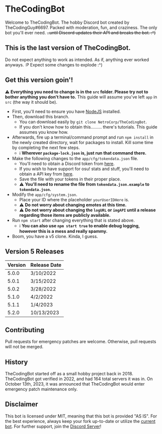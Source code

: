 # TheCodingBot
Welcome to TheCodingBot. The hobby Discord bot created by TheCodingGuy#6697.
Packed with moderation, fun, and craziness. The only bot you'll ever need.
~~..until Discord updates their API and breaks the bot. :^)~~


## This is the last version of TheCodingBot.
Do not expect anything to work as intended. As if, anything ever worked anyways. :P
Expect some changes to explode :^)


## Get this version goin'!
:warning: **Everything you need to change is in the `src` folder. Please try not to bother anything you don't have to.**
This guide will assume you've left `app` in `src` (the way it should be).
- First, you'll need to ensure you have [NodeJS](https://nodejs.org/) installed.
- Then, download this branch.
  - You can download easily by `git clone NetroCorp/TheCodingBot`.
  - If you don't know how to obtain this......... there's tutorials. This guide assumes you know how.
- Afterwards, fire up a terminal/command prompt and run `npm install` in the newly created directory, wait for packages to install. Kill some time by completing the next few steps.
  - :information_source: **Wherever `package-lock.json` is, just run that command there.**
- Make the following changes to the `app/cfg/tokendata.json` file.
  - You'll need to obtain a Discord token from [here](https://discord.com/developers/applications/).
  - If you wish to have support for osu! stats and stuff, you'll need to obtain a API key from [here](https://osu.ppy.sh/p/api/).
  - Save the file with your tokens in their proper place.
  - :warning: **You'll need to rename the file from `tokendata.json.example` to `tokendata.json`.**
- Modify the `app/cfg/system.json`.
  - Place your ID where the placeholder `yourUserIDHere` is.
  - :warning: **Do not worry about changing emotes at this time.**
  - :warning: **Do not worry about changing the `logURL` or `imgAPI` until a release regarding those items are publicly available.**
- Run `npm start` after changing everything that is stated above.
  - :information_source: **You can also use `npm start true` to enable debug logging, however this is a mess and really spammy.**
- Boom, you have a v5 clone. Kinda, I guess.


## Version 5 Releases

| Version | Release Date |
| ------- | ------------ |
| 5.0.0   | 3/10/2022    |
| 5.0.1   | 3/15/2022    |
| 5.0.2   | 3/28/2022    |
| 5.1.0   | 4/2/2022     |
| 5.1.1   | 1/4/2023     |
| 5.2.0   | 10/13/2023   |

## Contributing
Pull requests for emergency patches are welcome. Otherwise, pull requests will not be merged.


## History
TheCodingBot started off as a small hobby project back in 2018. TheCodingBot got verified in 2022, and had 164 total servers it was in.
On October 13th, 2023, it was announced that TheCodingBot would enter emergency patch maintenance only.

## Disclaimer
This bot is licensed under MIT, meaning that this bot is provided "AS IS". For the best experience, always keep your fork up-to-date or utilize the [current bot](https://the.codingbot.gg).
For further support, join the [Discord Server](https://discord.gg/HdKeWtV)!
